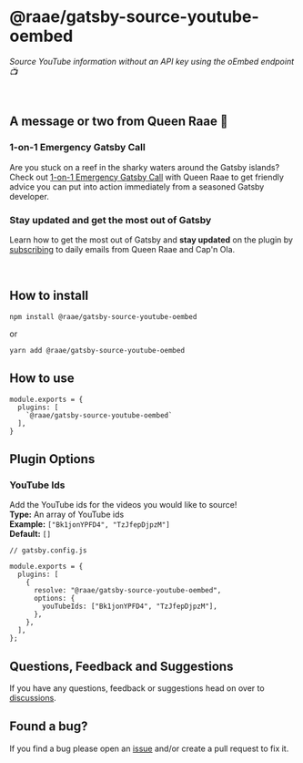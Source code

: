 # @raae/gatsby-source-youtube-oembed

_Source YouTube information without an API key using the oEmbed endpoint 📺_

&nbsp;

## A message or two from Queen Raae 👑

### 1-on-1 Emergency Gatsby Call

Are you stuck on a reef in the sharky waters around the Gatsby islands? Check out [1-on-1 Emergency Gatsby Call](https://queen.raae.codes/gatsby-emergency/) with Queen Raae to get friendly advice you can put into action immediately from a seasoned Gatsby developer.

### Stay updated and get the most out of Gatsby

Learn how to get the most out of Gatsby and **stay updated** on the plugin by [subscribing](https://queen.raae.codes/emails/?utm_source=readme&utm_campaign=svg-emoji-favicon) to daily emails from Queen Raae and Cap'n Ola.

&nbsp;

## How to install

`npm install @raae/gatsby-source-youtube-oembed`

or

`yarn add @raae/gatsby-source-youtube-oembed`

## How to use

```
module.exports = {
  plugins: [
    `@raae/gatsby-source-youtube-oembed`
  ],
}
```

## Plugin Options

### YouTube Ids

Add the YouTube ids for the videos you would like to source!  
**Type:** An array of YouTube ids  
**Example:** `["Bk1jonYPFD4", "TzJfepDjpzM"]`  
**Default:** `[]`

```
// gatsby.config.js

module.exports = {
  plugins: [
    {
      resolve: "@raae/gatsby-source-youtube-oembed",
      options: {
        youTubeIds: ["Bk1jonYPFD4", "TzJfepDjpzM"],
      },
    },
  ],
};
```

## Questions, Feedback and Suggestions

If you have any questions, feedback or suggestions head on over to [discussions](https://github.com/queen-raae/gatsby-source-youtube-oembed/discussions).

## Found a bug?

If you find a bug please open an [issue](https://github.com/queen-raae/gatsby-source-youtube-oembed/issues) and/or create a pull request to fix it.
